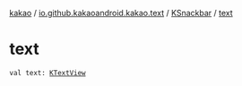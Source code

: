 [kakao](../../index.md) / [io.github.kakaoandroid.kakao.text](../index.md) / [KSnackbar](index.md) / [text](./text.md)

# text

`val text: `[`KTextView`](../-k-text-view/index.md)